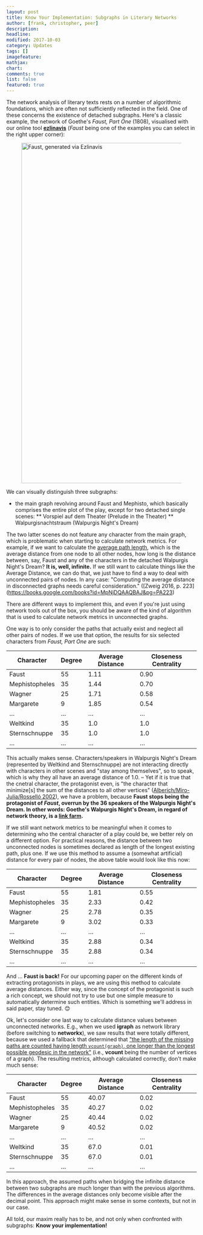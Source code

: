 ```yaml
---
layout: post
title: Know Your Implementation: Subgraphs in Literary Networks
author: [frank, christopher, peer]
description: 
headline: 
modified: 2017-10-03
category: Updates
tags: []
imagefeature: 
mathjax: 
chart: 
comments: true
list: false
featured: true
---
```


The network analysis of literary texts rests on a number of algorithmic
foundations, which are often not sufficiently reflected in the field. One of
these concerns the existence of detached subgraphs. Here's a classic example,
the network of Goethe's *Faust, Part One* (1808), visualised with our
online tool [**ezlinavis**](http://dlina.github.io/ezlinavis/) (*Faust* being
one of the examples you can select in the right upper corner):

<figure>
  <img src="{{ site.url }}/images/faust-ezlinavis.png" alt="Faust, generated
  via Ezlinavis" style="width:900px;">
</figure>

We can visually distinguish three subgraphs:

* the main graph revolving around Faust and Mephisto, which basically
comprises the entire plot of the play, except for two detached single scenes:
** Vorspiel auf dem Theater (Prelude in the Theater)
** Walpurgisnachtstraum (Walpurgis Night's Dream)

The two latter scenes do not feature any character from the main graph, which is
problematic when starting to calculate network metrics. For example, if we want
to calculate the [average path
length](https://en.wikipedia.org/wiki/Average_path_length), which is the average
distance from one node to all other nodes, how long is the distance between,
say, Faust and any of the characters in the detached Walpurgis Night's Dream?
**It is, well, infinite.** If we still want to calculate things like the Average
Distance, we can do that, we just have to find a way to deal with unconnected
pairs of nodes. In any case: "Computing the average distance in disconnected
graphs needs careful consideration." ([Zweig 2016, p. 223]
(https://books.google.com/books?id=MpNjDQAAQBAJ&pg=PA223)

There are different ways to implement this, and even if you're just using
network tools out of the box, you should be aware of the kind of algorithm
that is used to calculate network metrics in unconnected graphs.

One way is to only consider the paths that actually exist and neglect all
other pairs of nodes. If we use that option, the results for six selected
characters from *Faust, Part One* are such:

| Character      | Degree | Average Distance | Closeness Centrality |
|----------------|--------|------------------|----------------------|
| Faust          | 55     | 1.11             | 0.90                 |
| Mephistopheles | 35     | 1.44             | 0.70                 |
| Wagner         | 25     | 1.71             | 0.58                 |
| Margarete      | 9      | 1.85             | 0.54                 |
| …              | …      | …                | …                    |
| Weltkind       | 35     | 1.0              | 1.0                  |
| Sternschnuppe  | 35     | 1.0              | 1.0                  |
| …              | …      | …                | …                    |

This actually makes sense. Characters/speakers in Walpurgis Night's Dream
(represented by Weltkind and Sternschnuppe) are not interacting directly with
characters in other scenes and "stay among themselves", so to speak, which is
why they all have an average distance of 1.0. – Yet if it is true that the
cnetral character, the protagonist even, is "the character that minimize[s] the
sum of the distances to all other vertices" ([Alberich/Miro-Julia/Rosselló
2002](https://arxiv.org/abs/cond-mat/0202174v1)), we have a problem, because
**Faust stops being the protagonist of *Faust*, overrun by the 36 speakers of
the Walpurgis Night's Dream. In other words: Goethe's Walpurgis Night's Dream,
in regard of network theory, is a [link
farm](https://en.wikipedia.org/wiki/Link_farm).**

If we still want network metrics to be meaningful when it comes to determining
who the central character of a play could be, we better rely on a different
option. For practical reasons, the distance between two unconnected nodes is
sometimes declared as length of the longest existing path, plus one. If we use
this method to assume a (somewhat artificial) distance for every pair of nodes,
the above table would look like this now:

| Character      | Degree | Average Distance | Closeness Centrality |
|----------------|--------|------------------|----------------------|
| Faust          | 55     | 1.81             | 0.55                 |
| Mephistopheles | 35     | 2.33             | 0.42                 |
| Wagner         | 25     | 2.78             | 0.35                 |
| Margarete      | 9      | 3.02             | 0.33                 |
| …              | …      | …                | …                    |
| Weltkind       | 35     | 2.88             | 0.34                 |
| Sternschnuppe  | 35     | 2.88             | 0.34                 |
| …              | …      | …                | …                    |

And … **Faust is back!** For our upcoming paper on the different kinds of
extracting protagonists in plays, we are using this method to calculate average
distances. Either way, since the concept of the protagonist is such a rich
concept, we should not try to use but one simple measure to automatically
determine such entities. Which is something we'll address in said paper, stay
tuned. 😊

Ok, let's consider one last way to calculate distance values between unconnected
networks. E.g., when we used **igraph** as network library (before switching to
**networkx**), we saw results that were totally different, because we used a
fallback that determined that ["the length of the missing paths are counted
having length ```vcount(graph)```, one longer than the longest possible geodesic
in the network"](http://igraph.org/r/doc/distances.html) (i.e., **vcount** being
the number of vertices of a graph). The resulting metrics, although calculated
correctly, don't make much sense:

| Character      | Degree | Average Distance | Closeness Centrality |
|----------------|--------|------------------|----------------------|
| Faust          | 55     | 40.07            | 0.02                 |
| Mephistopheles | 35     | 40.27            | 0.02                 |
| Wagner         | 25     | 40.44            | 0.02                 |
| Margarete      | 9      | 40.52            | 0.02                 |
| …              | …      | …                | …                    |
| Weltkind       | 35     | 67.0             | 0.01                 |
| Sternschnuppe  | 35     | 67.0             | 0.01                 |
| …              | …      | …                | …                    |

In this approach, the assumed paths when bridging the infinite distance between
two subgraphs are much longer than with the previous algorithms. The differences
in the average distances only become visible after the decimal point. This
approach might make sense in some contexts, but not in our case.

All told, our maxim really has to be, and not only when confronted with
subgraphs: **Know your implementation!**

